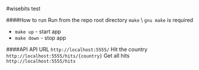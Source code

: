 #wisebits test

####How to run
Run from the repo root directory
`make` \ `gnu make` is required
* `make up` - start app
* `make down` - stop app

####API
API URL `http://localhost:5555/`
Hit the country `http://localhost:5555/hits/{country}`
Get all hits `http://localhost:5555/hits`
